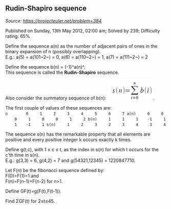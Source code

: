Rudin-Shapiro sequence
----------------------

*Source: https://projecteuler.net/problem=384*

Published on Sunday, 13th May 2012, 02:00 am; Solved by 239; Difficulty
rating: 65%

Define the sequence a(n) as the number of adjacent pairs of ones in the
binary expansion of n (possibly overlapping).\
E.g.: a(5) = a(101~2~) = 0, a(6) = a(110~2~) = 1, a(7) = a(111~2~) = 2

Define the sequence b(n) = (-1)^a(n)^.\
This sequence is called the **Rudin-Shapiro** sequence.

Also consider the summatory sequence of b(n):
![p384\_formula.gif](img/p384_formula.gif).

The first couple of values of these sequences are:\
`n        0     1     2     3     4     5     6     7 a(n)     0     0     0     1     0     0     1     2 b(n)     1     1     1    -1     1     1    -1     1 s(n)     1     2     3     2     3     4     3     4`

The sequence s(n) has the remarkable property that all elements are
positive and every positive integer k occurs exactly k times.

Define g(t,c), with 1 ≤ c ≤ t, as the index in s(n) for which t occurs
for the c'th time in s(n).\
E.g.: g(3,3) = 6, g(4,2) = 7 and g(54321,12345) = 1220847710.

Let F(n) be the fibonacci sequence defined by:\
F(0)=F(1)=1 and\
F(n)=F(n-1)+F(n-2) for n\>1.

Define GF(t)=g(F(t),F(t-1)).

Find ΣGF(t) for 2≤t≤45.
